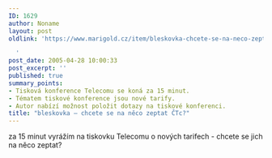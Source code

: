 ```yaml
---
ID: 1629
author: Noname
layout: post
oldlink: 'https://www.marigold.cz/item/bleskovka-chcete-se-na-neco-zeptat-ctc

  '
post_date: 2005-04-28 10:00:33
post_excerpt: ''
published: true
summary_points:
- Tisková konference Telecomu se koná za 15 minut.
- Tématem tiskové konference jsou nové tarify.
- Autor nabízí možnost položit dotazy na tiskové konferenci.
title: "bleskovka – chcete se na něco zeptat ČTc?"
---
```


<p>za 15 minut vyrážím na tiskovku Telecomu o nových tarifech - chcete se jich na něco zeptat?
</p>